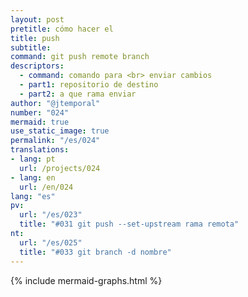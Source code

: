 ```yaml
---
layout: post
pretitle: cómo hacer el
title: push
subtitle:
command: git push remote branch
descriptors:
  - command: comando para <br> enviar cambios
  - part1: repositorio de destino
  - part2: a que rama enviar
author: "@jtemporal"
number: "024"
mermaid: true
use_static_image: true
permalink: "/es/024"
translations:
- lang: pt
  url: /projects/024
- lang: en
  url: /en/024
lang: "es"
pv:
  url: "/es/023"
  title: "#031 git push --set-upstream rama remota"
nt:
  url: "/es/025"
  title: "#033 git branch -d nombre"
---
```


{% include mermaid-graphs.html %}